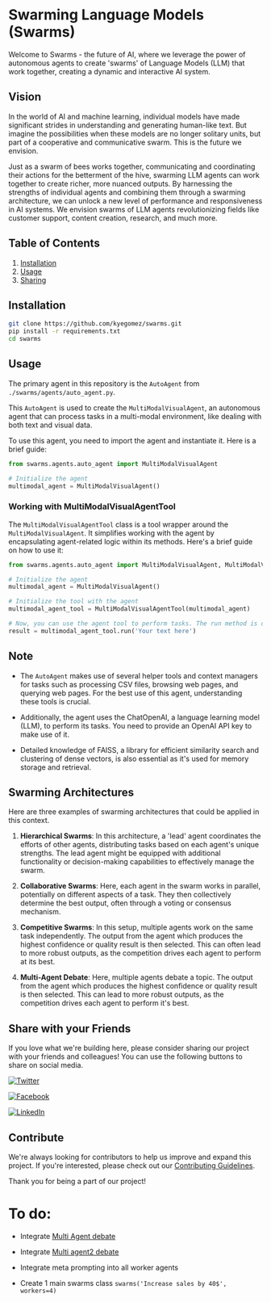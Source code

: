 # Swarming Language Models (Swarms)

Welcome to Swarms - the future of AI, where we leverage the power of autonomous agents to create 'swarms' of Language Models (LLM) that work together, creating a dynamic and interactive AI system.

## Vision
In the world of AI and machine learning, individual models have made significant strides in understanding and generating human-like text. But imagine the possibilities when these models are no longer solitary units, but part of a cooperative and communicative swarm. This is the future we envision.

Just as a swarm of bees works together, communicating and coordinating their actions for the betterment of the hive, swarming LLM agents can work together to create richer, more nuanced outputs. By harnessing the strengths of individual agents and combining them through a swarming architecture, we can unlock a new level of performance and responsiveness in AI systems. We envision swarms of LLM agents revolutionizing fields like customer support, content creation, research, and much more.


## Table of Contents
1. [Installation](#installation)
2. [Usage](#usage)
3. [Sharing](#sharing)

## Installation
```bash
git clone https://github.com/kyegomez/swarms.git
pip install -r requirements.txt
cd swarms
```

## Usage

The primary agent in this repository is the `AutoAgent` from `./swarms/agents/auto_agent.py`.

This `AutoAgent` is used to create the `MultiModalVisualAgent`, an autonomous agent that can process tasks in a multi-modal environment, like dealing with both text and visual data.

To use this agent, you need to import the agent and instantiate it. Here is a brief guide:

```python
from swarms.agents.auto_agent import MultiModalVisualAgent

# Initialize the agent
multimodal_agent = MultiModalVisualAgent()
```

### Working with MultiModalVisualAgentTool
The `MultiModalVisualAgentTool` class is a tool wrapper around the `MultiModalVisualAgent`. It simplifies working with the agent by encapsulating agent-related logic within its methods. Here's a brief guide on how to use it:

```python
from swarms.agents.auto_agent import MultiModalVisualAgent, MultiModalVisualAgentTool

# Initialize the agent
multimodal_agent = MultiModalVisualAgent()

# Initialize the tool with the agent
multimodal_agent_tool = MultiModalVisualAgentTool(multimodal_agent)

# Now, you can use the agent tool to perform tasks. The run method is one of them.
result = multimodal_agent_tool.run('Your text here')
```

## Note
- The `AutoAgent` makes use of several helper tools and context managers for tasks such as processing CSV files, browsing web pages, and querying web pages. For the best use of this agent, understanding these tools is crucial.

- Additionally, the agent uses the ChatOpenAI, a language learning model (LLM), to perform its tasks. You need to provide an OpenAI API key to make use of it. 

- Detailed knowledge of FAISS, a library for efficient similarity search and clustering of dense vectors, is also essential as it's used for memory storage and retrieval. 


## Swarming Architectures

Here are three examples of swarming architectures that could be applied in this context.

1. **Hierarchical Swarms**: In this architecture, a 'lead' agent coordinates the efforts of other agents, distributing tasks based on each agent's unique strengths. The lead agent might be equipped with additional functionality or decision-making capabilities to effectively manage the swarm.

2. **Collaborative Swarms**: Here, each agent in the swarm works in parallel, potentially on different aspects of a task. They then collectively determine the best output, often through a voting or consensus mechanism.

3. **Competitive Swarms**: In this setup, multiple agents work on the same task independently. The output from the agent which produces the highest confidence or quality result is then selected. This can often lead to more robust outputs, as the competition drives each agent to perform at its best.

4. **Multi-Agent Debate**: Here, multiple agents debate a topic. The output from the agent which produces the highest confidence or quality result is then selected. This can lead to more robust outputs, as the competition drives each agent to perform it's best.


## Share with your Friends

If you love what we're building here, please consider sharing our project with your friends and colleagues! You can use the following buttons to share on social media.

[![Twitter](https://img.shields.io/twitter/url/https/twitter.com/cloudposse.svg?style=social&label=Share%20%40kyegomez/swarms)](https://twitter.com/intent/tweet?text=Check%20out%20this%20amazing%20AI%20project:%20&url=https%3A%2F%2Fgithub.com%2Fkyegomez%2Fswarms)

[![Facebook](https://img.shields.io/badge/Share-%20facebook-blue)](https://www.facebook.com/sharer/sharer.php?u=https%3A%2F%2Fgithub.com%2Fkyegomez%2Fswarms)

[![LinkedIn](https://img.shields.io/badge/Share-%20linkedin-blue)](https://www.linkedin.com/shareArticle?mini=true&url=https%3A%2F%2Fgithub.com%2Fkyegomez%2Fswarms&title=&summary=&source=)

## Contribute
We're always looking for contributors to help us improve and expand this project. If you're interested, please check out our [Contributing Guidelines](./CONTRIBUTING.md).

Thank you for being a part of our project!



# To do:

* Integrate [Multi Agent debate](https://github.com/Skytliang/Multi-Agents-Debate)

* Integrate [Multi agent2 debate](https://github.com/composable-models/llm_multiagent_debate)

* Integrate meta prompting into all worker agents

* Create 1 main swarms class `swarms('Increase sales by 40$', workers=4)`